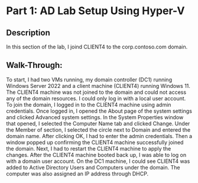 # Part 1: AD Lab Setup Using Hyper-V

## Description
In this section of the lab, I joind CLIENT4 to the corp.contoso.com domain.

## Walk-Through:
To start, I had two VMs running, my domain controller (DC1) running Windows Server 2022 and a client machine (CLIENT4) running Windows 11.
The CLIENT4 machine was not joined to the domain and could not access any of the domain resources. I could only log in with a local user account.
To join the domain, I logged in to the CLIENT4 machine using admin credentials.
Once logged in, I opened the About page of the system settings and clicked Advanced system settings.
In the System Properties window that opened, I selected the Computer Name tab and clicked Change.
Under the Member of section, I selected the circle next to Domain and entered the domain name.
After clicking OK, I had to enter the admin credentials. Then a window popped up confirming the CLIENT4 machine successfully joined the domain.
Next, I had to restart the CLIENT4 machine to apply the changes.
After the CLIENT4 machine booted back up, I was able to log on with a domain user account.
On the DC1 machine, I could see CLIENT4 was added to Active Directory Users and Computers under the domain.
The computer was also assigned an IP address through DHCP.
